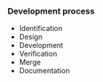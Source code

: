 ### Development process

- Identification
- Design
- Development
- Verification
- Merge
- Documentation